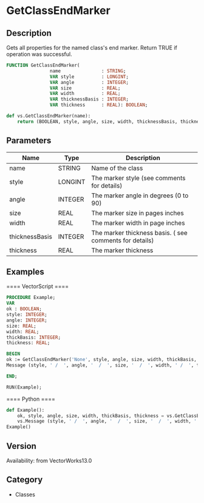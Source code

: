 # GetClassEndMarker

## Description
Gets all properties for the named class's end marker. Return TRUE if operation was successful.

```pascal
FUNCTION GetClassEndMarker(
				name               : STRING;
				VAR style          : LONGINT;
				VAR angle          : INTEGER;
				VAR size           : REAL;
				VAR width          : REAL;
				VAR thicknessBasis : INTEGER;
				VAR thickness      : REAL): BOOLEAN;
```

```python
def vs.GetClassEndMarker(name):
    return (BOOLEAN, style, angle, size, width, thicknessBasis, thickness)
```

## Parameters
|Name|Type|Description|
|---|---|---|
|name|STRING|Name of the class|
|style|LONGINT|The marker style (see comments for details)|
|angle|INTEGER|The marker angle in degrees (0 to 90)|
|size|REAL|The marker size in pages inches|
|width|REAL|The marker width in page inches|
|thicknessBasis|INTEGER|The marker thickness basis. ( see comments for details)|
|thickness|REAL|The marker thickness|

## Examples
==== VectorScript ====
```pascal
PROCEDURE Example;
VAR
ok : BOOLEAN;
style: INTEGER;
angle: INTEGER;
size: REAL;
width: REAL;
thickBasis: INTEGER;
thickness: REAL;

BEGIN
ok := GetClassEndMarker('None', style, angle, size, width, thickBasis, thickness);	
Message (style, ' /  ', angle, '  /  ', size, '  /  ', width, ' /  ', thickBasis, ' /  ', thickness);	

END;

RUN(Example);
```
==== Python ====
```python
def Example():
	ok, style, angle, size, width, thickBasis, thickness = vs.GetClassEndMarker('None')
	vs.Message (style, ' /  ', angle, '  /  ', size, '  /  ', width, ' /  ', thickBasis, ' /  ', thickness)
Example()
```

## Version
Availability: from VectorWorks13.0

## Category
* Classes

